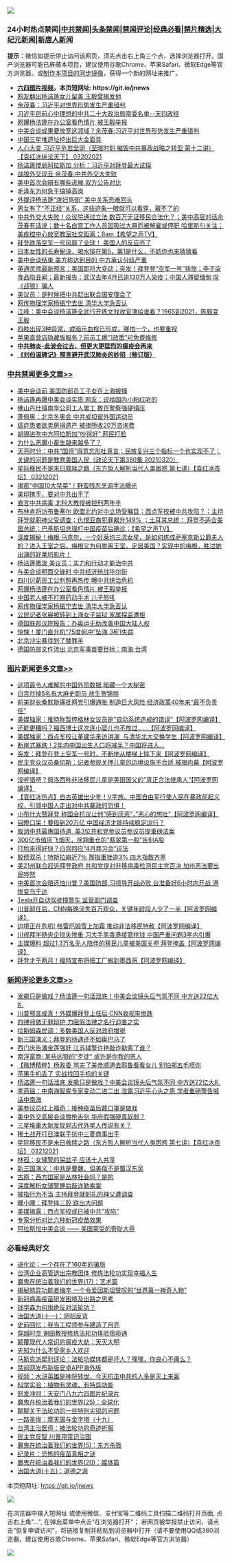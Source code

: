 ![](https://raw.githubusercontent.com/fqnews/bnews/master/64photo/fqnews-qr.jpg)

<div id="tt">
<h3>24小时热点禁闻|<a href="#%E4%B8%AD%E5%85%B1%E7%A6%81%E9%97%BB%E6%9B%B4%E5%A4%9A%E6%96%87%E7%AB%A0">中共禁闻</a>|<a href="#%E5%9B%BE%E7%89%87%E6%96%B0%E9%97%BB%E6%9B%B4%E5%A4%9A%E6%96%87%E7%AB%A0">头条禁闻</a>|<a href="#%E6%96%B0%E9%97%BB%E8%AF%84%E8%AE%BA%E6%9B%B4%E5%A4%9A%E6%96%87%E7%AB%A0">禁闻评论|<a href="#%E5%BF%85%E7%9C%8B%E7%BB%8F%E5%85%B8%E5%A5%BD%E6%96%87">经典必看|<a href="/video.md#%E7%A6%81%E7%89%87%E7%B2%BE%E9%80%89">禁片精选</a>|<a href="https://github.com/fqnews/djy/blob/master/gb/nf1351518.md#1">大纪元新闻</a>|<a href="https://github.com/fqnews/ntdtv/blob/master/gb/prog204.md#1">新唐人新闻</a></h3>
<div><b>提示：</b>微信如提示停止访问该网页，须先点击右上角三个点，选择浏览器打开。国产浏览器可能已屏蔽本项目，建议使用谷歌Chrome、苹果Safari、微软Edge等官方浏览器。或<a href="https://github.com/fqnews/bnews/blob/master/%E5%88%B6%E4%BD%9Cgit%E7%A6%81%E9%97%BB%E9%95%9C%E5%83%8F.md">制作本项目的同步镜像</a>，获得一个新的网址来推广。</div>
<ul>
<li><b><a href="http://d1.bdrive.tk/64.mp4" target="_blank">六四图片视频</a>，本页短网址: https://git.io/jnews</b></li>
<li><a href="/cbnews/20210320/1508968.md">网友翻出杨洁篪女儿留美 王毅曾揭发他</a></li>
<li><a href="/cbnews/20210320/1508956.md">余茂春：习近平对世界形势发生严重错判</a></li>
<li><a href="/bannedvideo/20210320/1509025.md">习近平目前心中理想的中共二十大政治局常委名单--天钧政经</a></li>
<li><a href="/cbnews/20210321/1509287.md">网爆杨洁篪在办公室看色情片 被王毅举报</a></li>
<li><a href="/cbnews/20210320/1509112.md">中美会谈成果要放宽这领域？余茂春:习近平对世界形势发生严重错判</a></li>
<li><a href="/baitai/20210320/1509110.md">中国三星堆遗址挖出巨大金面具</a></li>
<li><a href="/comments/20210320/1508951.md">人心大变  习近平危若垒卵（至暗时刻  摧毁中共暴政战略之转型  第十二讲）【袁红冰纵论天下】 03202021</a></li>
<li><a href="/cbnews/20210320/1509011.md">杨洁篪搅局阿拉斯加 分析：习近平对拜登最大试探</a></li>
<li><a href="/cbnews/20210320/1508943.md">战狼外交现丑 余茂春:中共外交大失败</a></li>
<li><a href="/cnnews/20210320/1509040.md">美中首次会晤有哪些进展 双方公告对比</a></li>
<li><a href="/cnnews/20210320/1509180.md">毛泽东为何急于搞掉高岗</a></li>
<li><a href="/cbnews/20210320/1508955.md">外媒评杨洁篪“泼妇骂街” 美中关系恐难回头</a></li>
<li><a href="/funmedia/20210321/1509328.md">男女有了“不正经”关系，这些迹象一眼就可以看穿，藏不了的</a></li>
<li><a href="/comments/20210320/1509122.md">中共外交大失败！众议院通过立法 数百万无证移民合法化？；美中高层对话余茂春有话说；数十名白宫工作人员因吸过大麻而被解雇或停职  哈里斯引关注；美疾控中心放宽教室社交距离；8am【希望之声TV】</a></li>
<li><a href="/comments/20210321/1509247.md">拜登跌落空军一号风靡了全球！ 美国人的反应亮了</a></li>
<li><a href="/comments/20210320/1509021.md">日本女性的长寿秘诀，喝水排在第5，第1是什么，不妨你也来猜猜看</a></li>
<li><a href="/cbnews/20210320/1508927.md">美中会谈结束 美方称达到目的 中方承认分歧严重</a></li>
<li><a href="/bannedvideo/20210320/1508989.md">英通灵师最新预言：美国即将大变动；突发！拜登登“空军一号”摔惨；李子柒食品陷丑闻；最新报告：武汉去年4月已逾130万人染疫；中国人滞留缅甸 叹《战狼》骗人</a></li>
<li><a href="/cbnews/20210320/1508946.md">美议员：是时候把中共赶出联合国安理会了</a></li>
<li><a href="/cbnews/20210321/1509275.md">网传物理学家杨振宁去世 清华大学急否认</a></li>
<li><a href="/cbnews/20210320/1508938.md">江峰：美中会谈杨洁篪全武行开练文戏收官演给谁看？1965到2021，陈毅变王毅</a></li>
<li><a href="/comments/20210321/1509228.md">四肢出现3种异常，或暗示血栓已形成，哪怕一个，也要重视</a></li>
<li><a href="/cnnews/20210321/1509261.md">苹果直营店隐藏版服务？前员工爆“1政策”可免费维修</a></li>
<li><b><a href="/comments/20200211/1275071.md" target="_blank">中共肺炎-此波会过去，但更大更猛烈的瘟疫会再来</a></b></li>
<li><b><a href="/comments/20200207/1272816.md" target="_blank">《刘伯温碑记》预言避开武汉肺炎的妙招（修订版）</a></b></li>
</ul>
</div>

<div class="catlist">
<h3><a href="/cbnews/" target="_blank">中共禁闻</a><span><a href="/cbnews/" target="_blank" rel="nofollow">更多文章>></a></span></h3>
<ul>
<li><a href="/cbnews/20210321/1509496.md" target="_blank">美中会谈前 美国防部员工子女在上海被捕</a></li>
<li><a href="/cbnews/20210321/1509457.md" target="_blank">杨洁篪再爆中美会谈实质 网友：说给国内小粉红听的</a></li>
<li><a href="/cbnews/20210321/1509456.md" target="_blank">佛山丹灶镇南华公司工人罢工 数百警察强硬镇压</a></li>
<li><a href="/cbnews/20210321/1509427.md" target="_blank">蓬佩奥：北京冬奥会 中共或扣留外国运动员</a></li>
<li><a href="/cbnews/20210321/1509426.md" target="_blank">癌症患者欲卖房捐遗产 被律所收20万咨询费</a></li>
<li><a href="/cbnews/20210321/1509425.md" target="_blank">胡锡进吹中方阿拉斯加“吵得好” 网民打脸</a></li>
<li><a href="/cbnews/20210321/1509424.md" target="_blank">为什么恶魔小畜生越来越多了？</a></li>
<li><a href="/cbnews/20210321/1509419.md" target="_blank">天亮时分：中共“国师”得意忘形吐真言；民族复兴三个指标一个也实现不了；关键的问题是教育美国人民（政论天下第380集 20210320）</a></li>
<li><a href="/comments/20210321/1509387.md" target="_blank">星际移民不是末日救赎之路（东方哲人解析当代人类困惑  第七讲）【袁红冰杏坛】 03212021</a></li>
<li><a href="/cbnews/20210321/1509366.md" target="_blank">揭密“中国10大禁菜”！野蛮残忍烹调手法曝光</a></li>
<li><a href="/cbnews/20210321/1509357.md" target="_blank">美印携手，要对中共出手了</a></li>
<li><a href="/cbnews/20210321/1509354.md" target="_blank">直言中共病毒 北科大教授被控刑两年半</a></li>
<li><a href="/comments/20210321/1509337.md" target="_blank">布林肯将访布鲁塞尔 欧盟北约对中立场受瞩目；西点军校被中共攻陷？；主持拜登就职神父受调查；仇恨亚裔犯罪飙升149% ；土耳其总统： 拜登不适合美国总统；巴基斯坦总理打中国疫苗后确诊；【希望之声TV】</a></li>
<li><a href="/comments/20210321/1509334.md" target="_blank">深度揭秘！梅根·马克尔，一个好莱坞三流女星，是如何炼成萨塞克斯公爵夫人的？进入王室之后，梅根又为何脱离王室，定居美国？实现中的梅根，胜过她出演的好莱坞影片！</a></li>
<li><a href="/cbnews/20210321/1509320.md" target="_blank">杨洁篪撒泼 美议员：实力和行动才能治中共</a></li>
<li><a href="/cbnews/20210321/1509289.md" target="_blank">与美会谈明面交锋时 中共经济统战华尔街</a></li>
<li><a href="/cbnews/20210321/1509288.md" target="_blank">四川讨薪民工公判照再热传 曝中共统治危机</a></li>
<li><a href="/cbnews/20210321/1509287.md" target="_blank">网爆杨洁篪在办公室看色情片 被王毅举报</a></li>
<li><a href="/cbnews/20210321/1509286.md" target="_blank">中国老人被不打麻药动手术 儿子怒吼</a></li>
<li><a href="/cbnews/20210321/1509275.md" target="_blank">网传物理学家杨振宁去世 清华大学急否认</a></li>
<li><a href="/cbnews/20210321/1509273.md" target="_blank">公民记者张展被转到上海女子监狱 家属探监遭拒</a></li>
<li><a href="/cbnews/20210320/1509177.md" target="_blank">德国联邦议院报告：办奥运无助改善中国大陆人权</a></li>
<li><a href="/cbnews/20210320/1509176.md" target="_blank">惊悚！厦门直升机“75度俯冲”坠海 3死1失踪</a></li>
<li><a href="/cbnews/20210320/1509160.md" target="_blank">北京沙尘暴找到了替罪羊</a></li>
<li><a href="/cbnews/20210320/1509136.md" target="_blank">德国防部文件流出 北京军事首要目标：南海 台湾</a></li>

</ul>
</div>
<div class="catlist">
<h3><a href="/topimagenews/" target="_blank">图片新闻</a><span><a href="/topimagenews/" target="_blank" rel="nofollow">更多文章>></a></span></h3>
<ul>
<li><a href="/topimagenews/20210321/1509389.md" target="_blank">这项最令人难解的中国外贸数据 暗藏一个大秘密</a></li>
<li><a href="/topimagenews/20210321/1509339.md" target="_blank">白宫炒掉5名有大麻史职员 放生贺锦丽</a></li>
<li><a href="/topimagenews/20210321/1509255.md" target="_blank">前美财长桑默斯痛批两党引爆通胀 制造巨大风险 经济政策40年来“最不负责任”</a></li>
<li><a href="/topimagenews/20210320/1509150.md" target="_blank">美媒独家：推特称暂停格林女议员是“自动系统造成的错误”【阿波罗网编译】</a></li>
<li><a href="/topimagenews/20210320/1509048.md" target="_blank">还能更糟吗？福西博士这次连小婴儿也不放过……【阿波罗网编译】</a></li>
<li><a href="/topimagenews/20210320/1508995.md" target="_blank">美媒独家：西点军校让董建华来访讲演  与清华北大交换学生【阿波罗网编译】</a></li>
<li><a href="/topimagenews/20210320/1508861.md" target="_blank">断崖式暴跌！2年内中国出生人口将减半？中国将进入…</a></li>
<li><a href="/topimagenews/20210320/1508661.md" target="_blank">突发：拜登在登上空军一号时，不断地从楼梯上摔下来【阿波罗网编译】</a></li>
<li><a href="/topimagenews/20210319/1508437.md" target="_blank">民主党众议员桑切斯：记者参观关押儿童的边境设施不合适 被揭内幕【阿波罗网编译】</a></li>
<li><a href="/topimagenews/20210319/1508409.md" target="_blank">没听错吧？佩洛西称非法移民儿童是美国国父的&#8221;真正合法继承人“【阿波罗网编译】</a></li>
<li><a href="/comments/20210319/1504146.md" target="_blank">【袁红冰热点】自古英雄出少年！V字旅、中国自由军行使人民在暴政前起义权，引领中国人走出对中共暴政的恐惧！</a></li>
<li><a href="/topimagenews/20210319/1508277.md" target="_blank">小布什大赞拜登 称国会抗议让他&#8221;感到厌恶&#8221;，&#8221;恶心的想吐&#8221;【阿波罗网编译】</a></li>
<li><a href="/topimagenews/20210319/1508105.md" target="_blank">目瞪口呆！要借到20万亿 中国经济才能持续稳定运行？</a></li>
<li><a href="/topimagenews/20210319/1508104.md" target="_blank">取消中共最惠国待遇, 美3位共和党参议员参议员提重磅法案</a></li>
<li><a href="/topimagenews/20210319/1508086.md" target="_blank">300亿市值灰飞烟灭，徐翔重仓的“翡翠第一股”告别A股</a></li>
<li><a href="/topimagenews/20210319/1508066.md" target="_blank">打脸来得好快？白宫回应“4月拜习会”说法</a></li>
<li><a href="/topimagenews/20210319/1508021.md" target="_blank">股债双杀！特斯拉崩近7％ 那指重挫逾3% 四大指数齐黑</a></li>
<li><a href="/topimagenews/20210319/1508000.md" target="_blank">美21州联合起诉拜登政府 共和党提对非移病毒检测民主党否决 加州恶法要出民哗然</a></li>
<li><a href="/topimagenews/20210319/1507978.md" target="_blank">中美首次会晤还怕川普？美国防部:习领导开战必败 台准备好6小时内开战 港惨变乌干达</a></li>
<li><a href="/topimagenews/20210319/1507900.md" target="_blank">Tesla开自动驾驶撞警车 监管部门调查</a></li>
<li><a href="/topimagenews/20210318/1507809.md" target="_blank">川普卸任后，CNN每晚流失百万观众，关键年龄段人少了一半【阿波罗网编译】</a></li>
<li><a href="/topimagenews/20210318/1507693.md" target="_blank">边境正在危机! 格雷厄姆雪上加霜 推动非法移民特赦【阿波罗网编译】</a></li>
<li><a href="/topimagenews/20210318/1507678.md" target="_blank">川规拜半随央企损失惨重 习大手笔香港接管抢钱 中国严重问题3年内引爆</a></li>
<li><a href="/topimagenews/20210318/1507676.md" target="_blank">主媒爆料 超过1.3万名无人陪伴的移民儿童被美国关押 拜登掩盖【阿波罗网编译】</a></li>
<li><a href="/topimagenews/20210318/1507550.md" target="_blank">拜登才干两月！福特宣布将把工厂搬到墨西哥【阿波罗网编译】</a></li>

</ul>
</div>
<div class="catlist">
<h3><a href="/comments/" target="_blank">新闻评论</a><span><a href="/comments/" target="_blank" rel="nofollow">更多文章>></a></span></h3>
<ul>
<li><a href="/comments/20210321/1509493.md" target="_blank">发飙只是做戏？杨洁篪一句话泄底！中美会谈镜头后气氛不同 中方送22亿大礼</a></li>
<li><a href="/comments/20210321/1509491.md" target="_blank">川普预言成真！外媒爆拜登上任后 CNN收视率惨跌</a></li>
<li><a href="/comments/20210321/1509486.md" target="_blank">四律师做无罪辩护 力阻假法律之名行迫害之实</a></li>
<li><a href="/comments/20210321/1509485.md" target="_blank">拉斯姆森民调：多数美国人反对政府增税</a></li>
<li><a href="/comments/20210321/1509481.md" target="_blank">新三国演义：拜登的待遇还不如奥巴马了</a></li>
<li><a href="/comments/20210321/1509466.md" target="_blank">西门庆告潘金莲强奸 江苏辅警许艳敲诈勒索了谁？</a></li>
<li><a href="/comments/20210321/1509465.md" target="_blank">南洋富商: 某些凶狠的“歹徒” 或许是你我的恩人</a></li>
<li><a href="/comments/20210321/1509464.md" target="_blank">【微博精粹】杨政委 骂完了美帝顺道去耶鲁看看女儿 别怕郑五毛喷你</a></li>
<li><a href="/comments/20210321/1509463.md" target="_blank">苹果手机丢了 实战找回手机的关键</a></li>
<li><a href="/comments/20210321/1509453.md" target="_blank">杨洁篪一句话泄底 发飙只是做戏？中美会谈镜头后气氛不同 中方送22亿大礼</a></li>
<li><a href="/comments/20210321/1509449.md" target="_blank">李燕铭：中南海智库专家变动二进二出 泄露习近平心头之患 学者重磅警告喊话中南海</a></li>
<li><a href="/comments/20210321/1509448.md" target="_blank">美参议员杠上福奇：接种疫苗后戴口罩是做戏</a></li>
<li><a href="/comments/20210321/1509439.md" target="_blank">美中外交高层会谈唇枪舌剑 华府假强硬真软弱？</a></li>
<li><a href="/comments/20210321/1509438.md" target="_blank">三星堆重大新发现同古代外星人传说有关？</a></li>
<li><a href="/comments/20210321/1509399.md" target="_blank">稀土战开打日澳联手抗中三菱商事出手</a></li>
<li><a href="/comments/20210321/1509387.md" target="_blank">星际移民不是末日救赎之路（东方哲人解析当代人类困惑  第七讲）【袁红冰杏坛】 03212021</a></li>
<li><a href="/comments/20210321/1509373.md" target="_blank">林孤：女辅警的屎盆子 应该十人共享</a></li>
<li><a href="/comments/20210321/1509372.md" target="_blank">新三国演义：中共是曹魏，但美俄不是蜀汉东吴</a></li>
<li><a href="/comments/20210321/1509371.md" target="_blank">古原：西方国家是丛林社会吗？是的</a></li>
<li><a href="/comments/20210321/1509370.md" target="_blank">深度解析女辅警睡后敲诈勒索案</a></li>
<li><a href="/comments/20210321/1509362.md" target="_blank">被指行为不当 主持拜登就职礼的神父遭调查</a></li>
<li><a href="/comments/20210321/1509358.md" target="_blank">曈小曈：拜登摔三跤 跌出大问题</a></li>
<li><a href="/comments/20210321/1509344.md" target="_blank">美媒揭露：西点军校或已被中共“攻陷”</a></li>
<li><a href="/comments/20210321/1509343.md" target="_blank">专家分析对比六种新冠疫苗效果</a></li>
<li><a href="/comments/20210321/1509342.md" target="_blank">阿拉斯加中美会谈 —— 美国蒙受的奇耻大辱</a></li>

</ul>
</div>

<div class="catlist">
<h3>必看经典好文</h3>
<ul>
<li><a href="/comments/20200907/1392278.md" target="_blank">进化论：一个存在了160年的骗局</a></li>
<li><a href="/comments/20200528/1335859.md" target="_blank">台湾企业高管退出宗教团体 修炼法轮功实现幸福人生</a></li>
<li><a href="/topimagenews/20180620/960677.md" target="_blank">魔鬼在统治着我们的世界(17)：艺术篇</a></li>
<li><a href="/cnnews/20210317/1506463.md" target="_blank">揭秘特异功能者梅辛 一个令爱因斯坦赞叹的“世界第一神奇人物”</a></li>
<li><a href="/comments/20200917/1029129.md" target="_blank">新冠病毒疫苗研发困境及出路之思考</a></li>
<li><a href="/comments/20210123/1473430.md" target="_blank">钱学森为何拒绝反对法轮功？</a></li>
<li><a href="/cbnews/20180317/915893.md" target="_blank">治国大道(十一)：阴阳反背</a></li>
<li><a href="/aomi/history/20141104/323033.md" target="_blank">史前回忆：我当工程师参与建造了月亮</a></li>
<li><a href="/comments/20200511/1322384.md" target="_blank">穿越时空 谢田教授修炼法轮功体验宿命通</a></li>
<li><a href="/comments/20200619/783185.md" target="_blank">颠覆现代人常识的瘟疫大劫：天灭大明</a></li>
<li><a href="/comments/20200620/1346848.md" target="_blank">先知为什么不受家乡人欢迎</a></li>
<li><a href="/comments/20210207/1482940.md" target="_blank">马斯克派犀利评论：法轮功媒体都是坏人？嘿嘿，你良心不痛么？</a></li>
<li><a href="/comments/20200627/783266.md" target="_blank">禁闻网发布新版安卓APP海外版</a></li>
<li><a href="/comments/20200623/1273653.md" target="_blank">视频：水浒英雄是神将转世，今天抗击中共的人多是天上来客</a></li>
<li><a href="/comments/20200605/783205.md" target="_blank">科学实验：植物有灵魂，有特异功能</a></li>
<li><a href="/comments/20200604/783200.md" target="_blank">怒发冲冠：天安门八九六四图片纪录片</a></li>
<li><a href="/comments/20181017/1014654.md" target="_blank">魔鬼在统治着我们的世界(25)：全球化</a></li>
<li><a href="/comments/20190417/1114875.md" target="_blank">聊聊关于法轮功的一些特别尖锐的问题</a></li>
<li><a href="/topimagenews/20180327/919935.md" target="_blank">一路圣缘：摩天国与金字塔（十九）</a></li>
<li><a href="/comments/20200801/1373219.md" target="_blank">台湾主治医师：被法轮功的奇迹折服</a></li>
<li><a href="/comments/20200621/1348236.md" target="_blank">民主党反智 川普用常识治国</a></li>
<li><a href="/topimagenews/20180524/946967.md" target="_blank">魔鬼在统治着我们的世界(5)：东方杀戮</a></li>
<li><a href="/topimagenews/20180408/925060.md" target="_blank">纪录片：恐怖的疫苗真相之谜</a></li>
<li><a href="/comments/20180725/976787.md" target="_blank">魔鬼在统治着我们的世界(20)：媒体篇</a></li>
<li><a href="/topimagenews/20180322/917868.md" target="_blank">治国大道(十五)：道德之源</a></li>

</ul>
</div>

本页短网址: https://git.io/jnews

![](https://raw.githubusercontent.com/fqnews/bnews/master/64photo/fqnews-qr.jpg)

在浏览器中输入短网址 或使用微信、支付宝等二维码工具扫描二维码打开页面, 点击右上角"...", 在弹出菜单中点击“在浏览器打开”； 若网页被举报禁止访问，请点击“恢复申请访问”，将链接复制并粘贴到浏览器中打开（请不要使用QQ或360浏览器，建议使用谷歌Chrome、苹果Safari、微软Edge等官方浏览器）

![](https://raw.githubusercontent.com/fqnews/bnews/master/64photo/wx.jpg)